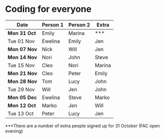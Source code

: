 # Coding for everyone

  Date      |   Person 1   |   Person 2   |   Extra   |
------------|--------------|--------------|-----------|
**Mon 31 Oct**  |Emily |Marina |   ***     
Tue 01 Nov  |Ewelina |Emily |Jen    
**Mon 07 Nov**  |Nick |Will |Jen  
**Mon 14 Nov**  |Nori |John |Steve      
Tue 15 Nov  |Cleo |Nori |Marina    
**Mon 21 Nov**  |Cleo |Peter |Emily      
**Mon 28 Nov**  |Tom |Lucy |John       
Tue 29 Nov  |Will |Jen |John     
**Mon 05 Dec**  |Ewelina |Steve |Marko     
**Mon 12 Oct**  |Marko |Jen |Will       
Tue 13 Oct  |Peter |Lucy |Jen       
***There are a number of extra people signed up for 31 October (FAC open evening)
